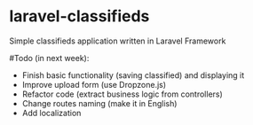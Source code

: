 laravel-classifieds
===================

Simple classifieds application written in Laravel Framework

#Todo (in next week):


- Finish basic functionality (saving classified) and displaying it
- Improve upload form (use Dropzone.js)
- Refactor code (extract business logic from controllers)
- Change routes naming (make it in English)
- Add localization
